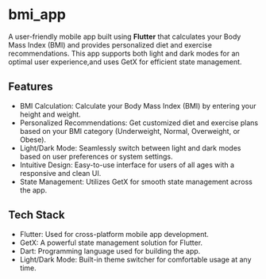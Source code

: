 # bmi_app

A user-friendly mobile app built using **Flutter** that calculates your Body Mass Index (BMI) and provides personalized diet and exercise recommendations. This app supports both light and dark modes for an optimal user experience,and uses GetX for efficient state management.

## Features

- BMI Calculation: Calculate your Body Mass Index (BMI) by entering your height and weight.
- Personalized Recommendations: Get customized diet and exercise plans based on your BMI category (Underweight, Normal, Overweight, or Obese).
- Light/Dark Mode: Seamlessly switch between light and dark modes based on user preferences or system settings.
- Intuitive Design: Easy-to-use interface for users of all ages with a responsive and clean UI.
- State Management: Utilizes GetX for smooth state management across the app.

## Tech Stack

- Flutter: Used for cross-platform mobile app development.
- GetX: A powerful state management solution for Flutter.
- Dart: Programming language used for building the app.
- Light/Dark Mode: Built-in theme switcher for comfortable usage at any time.

